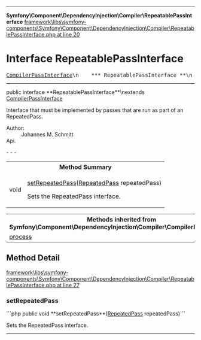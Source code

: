 - - -

**Symfony\Component\DependencyInjection\Compiler\RepeatablePassInterface**
<a href="https://github.com/JeyDotC/Hirudo-docs/blob/master/source/framework/libs/symfony-components/Symfony/Component/DependencyInjection/Compiler/RepeatablePassInterface.php.md#line20" class="location">framework\libs\symfony-components\Symfony\Component\DependencyInjection\Compiler\RepeatablePassInterface.php at line 20</a>

# Interface RepeatablePassInterface #

<pre class="tree"><a href="https://github.com/JeyDotC/Hirudo-docs/blob/master/symfony/component/dependencyinjection/compiler/compilerpassinterface.html">CompilerPassInterface</a>\n    *** RepeatablePassInterface **\n</pre>

- - -

<p class="signature">public  interface **RepeatablePassInterface**\nextends <a href="https://github.com/JeyDotC/Hirudo-docs/blob/master/symfony/component/dependencyinjection/compiler/compilerpassinterface.html">CompilerPassInterface</a>

</p>

<div class="comment" id="overview_description"><p>Interface that must be implemented by passes that are run as part of an
RepeatedPass.</p></div>

<dl>
<dt>Author:</dt>
<dd>Johannes M. Schmitt <schmittjoh@gmail.com></dd>
<dt>Api.</dt>
</dl>
- - -

<table id="summary_method">
<tr><th colspan="2">Method Summary</th></tr>
<tr>
<td class="type"> void</td>
<td class="description"><p class="name"><a href="#setRepeatedPass()">setRepeatedPass</a>(<a href="../../../../symfony/component/dependencyinjection/compiler/repeatedpass.html">RepeatedPass</a> repeatedPass)</p><p class="description">Sets the RepeatedPass interface.</p></td>
</tr>
</table>

<table class="inherit">
<tr><th colspan="2">Methods inherited from Symfony\Component\DependencyInjection\Compiler\CompilerPassInterface</th></tr>
<tr><td><a href="https://github.com/JeyDotC/Hirudo-docs/blob/master/symfony/component/dependencyinjection/compiler/compilerpassinterface.html#process()">process</a></td></tr></table>

<h2 id="detail_method">Method Detail</h2>
<a href="https://github.com/JeyDotC/Hirudo-docs/blob/master/source/framework/libs/symfony-components/Symfony/Component/DependencyInjection/Compiler/RepeatablePassInterface.php.md#line27" class="location">framework\libs\symfony-components\Symfony\Component\DependencyInjection\Compiler\RepeatablePassInterface.php at line 27</a>

<h3 id="setRepeatedPass()">setRepeatedPass</h3>
```php
public  void **setRepeatedPass**(<a href="../../../../symfony/component/dependencyinjection/compiler/repeatedpass.html">RepeatedPass</a> repeatedPass)```
<div class="details">
<p>Sets the RepeatedPass interface.</p></div>

- - -

